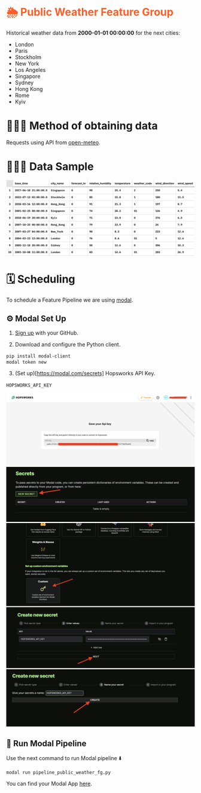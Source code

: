 # <span style="color:#ff5f27">🌦️ Public Weather Feature Group</span>

Historical weather data from **2000-01-01 00:00:00** for the next cities:
- London
- Paris
- Stockholm
- New York
- Los Angeles
- Singapore
- Sydney
- Hong Kong
- Rome
- Kyiv


# 🧙🏼‍♂️ Method of obtaining data
Requests using API from [open-meteo](https://open-meteo.com).


# 👨🏻‍🏫 Data Sample
![1.png](images/data_preview.png)


# 🗓️ Scheduling
To schedule a Feature Pipeline we are using [modal](https://modal.com/home).

## ⚙️ Modal Set Up
1. [Sign up](https://modal.com/signup) with your GitHub.

2. Download and configure the Python client.
```
pip install modal-client
modal token new
```

3. (Set up)[https://modal.com/secrets] Hopsworks API Key.

`HOPSWORKS_API_KEY`

![2.png](images/api_key.png)
![3.png](images/secrets.png)
![4.png](images/custom_secret.png)
![5.png](images/creation1.png)
![6.png](images/creation2.png)

## 🚀 Run Modal Pipeline
Use the next command to run Modal pipeline ⬇️

`modal run pipeline_public_weather_fg.py`

You can find your Modal App [here](https://modal.com/apps).